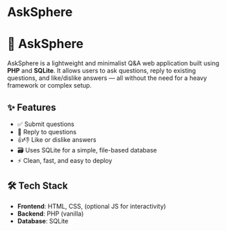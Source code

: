 # AskSphere
# 💬 AskSphere

AskSphere is a lightweight and minimalist Q&A web application built using **PHP** and **SQLite**. It allows users to ask questions, reply to existing questions, and like/dislike answers — all without the need for a heavy framework or complex setup.

## ✨ Features

- ✅ Submit questions
- 💬 Reply to questions
- 👍👎 Like or dislike answers
- 🗃️ Uses SQLite for a simple, file-based database
- ⚡ Clean, fast, and easy to deploy

## 🛠 Tech Stack

- **Frontend**: HTML, CSS, (optional JS for interactivity)
- **Backend**: PHP (vanilla)
- **Database**: SQLite

